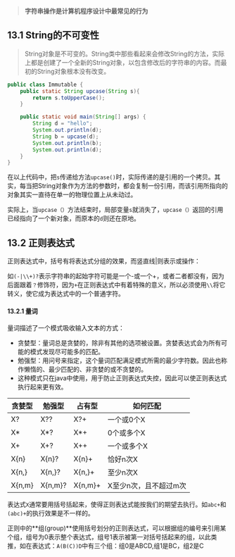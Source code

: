> **字符串操作是计算机程序设计中最常见的行为**

## 13.1 String的不可变性 ##

> String对象是不可变的。String类中那些看起来会修改String的方法，实际上都是创建了一个全新的String对象，以包含修改后的字符串的内容。而最初的String对象根本没有改变。

```java
public class Immutable {
    public static String upcase(String s){
        return s.toUpperCase();
    }

    public static void main(String[] args) {
        String d = "hello";
        System.out.println(d);
        String b = upcase(d);
        System.out.println(b);
        System.out.println(d);
    }
}
```

在以上代码中，把`s`传递给方法`upcase()`时，实际传递的是引用的一个拷贝。其实，每当把String对象作为方法的参数时，都会复制一份引用，而该引用所指向的对象其实一直待在单一的物理位置上从未动过。

实际上，当`upcase（）`方法结束时，局部变量`s`就消失了，`upcase（）`返回的引用已经指向了一个新对象，而原本的`d`则还在原地。

## 13.2 正则表达式 ##

正则表达式中，括号有将表达式分组的效果，而竖直线|则表示或操作：

如`(-|\\+)?`表示字符串的起始字符可能是一个-或一个+，或者二者都没有，因为后面跟着`？`修饰符，因为`+`在正则表达式中有着特殊的意义，所以必须使用`\\`将它转义，使它成为表达式中的一个普通字符。

#### 13.2.1 量词 ####

量词描述了一个模式吸收输入文本的方式：

- 贪婪型：量词总是贪婪的，除非有其他的选项被设置。贪婪表达式会为所有可能的模式发现尽可能多的匹配。
- 勉强型：用问号来指定，这个量词匹配满足模式所需的最少字符数。因此也称作懒惰的、最少匹配的、非贪婪的或不贪婪的。
- 这种模式只在java中使用，用于防止正则表达式失控，因此可以使正则表达式执行起来更有效。

贪婪型|勉强型|占有型|如何匹配
---|---|---|---
X?|X??|X?+|一个或0个X
X*|X*?|X*+|0个或多个X
X+|X+?|X++|一个或多个X
X{n}|X{n}?|X{n}+|恰好n次X
X{n,}|X{n,}?|X{n,}+|至少n次X
X{n,m}|X{n,m}?|X{n,m}+|X至少n次，且不超过m次

表达式`X`通常要用括号括起来，使得正则表达式能按我们的期望去执行。如`abc+`和`(abc)+`的执行效果是不一样的。

正则中的**组(group)**使用括号划分的正则表达式，可以根据组的编号来引用某个组，组号为0表示整个表达式，组号1表示被第一对括号括起来的组，以此类推，如在表达式：`A(B(C))D`中有三个组：组0是ABCD,组1是BC，组2是C